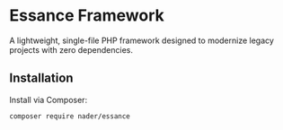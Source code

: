 # Essance Framework

A lightweight, single-file PHP framework designed to modernize legacy projects with zero dependencies.

## Installation

Install via Composer:

```bash
composer require nader/essance
